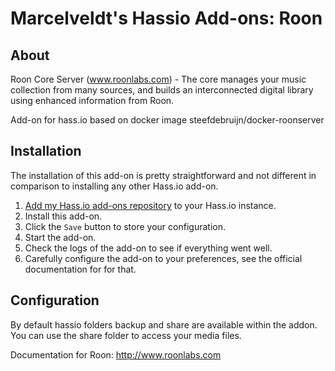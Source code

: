 # Marcelveldt's Hassio Add-ons: Roon

## About


Roon Core Server (www.roonlabs.com) - The core manages your music collection from many sources, and builds an interconnected digital library using enhanced information from Roon.

Add-on for hass.io based on docker image steefdebruijn/docker-roonserver


## Installation

The installation of this add-on is pretty straightforward and not different in
comparison to installing any other Hass.io add-on.

1. [Add my Hass.io add-ons repository][repository] to your Hass.io instance.
1. Install this add-on.
1. Click the `Save` button to store your configuration.
1. Start the add-on.
1. Check the logs of the add-on to see if everything went well.
1. Carefully configure the add-on to your preferences, see the official documentation for for that.


## Configuration

By default hassio folders backup and share are available within the addon.
You can use the share folder to access your media files.

Documentation for Roon: http://www.roonlabs.com



[repository]: https://github.com/lbouriez/hassio-addons
